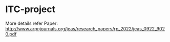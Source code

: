 # ITC-project

More details refer Paper: <a href="http://www.arpnjournals.org/jeas/research_papers/rp_2022/jeas_0922_9020.pdf" target="_blank">http://www.arpnjournals.org/jeas/research_papers/rp_2022/jeas_0922_9020.pdf</a>
